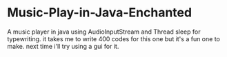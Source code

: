 # Music-Play-in-Java-Enchanted
A music player in java using AudioInputStream and Thread sleep for typewriting. it takes me to write 400 codes for this 
one but it's a fun one to make. next time i'll try using a gui for it.
